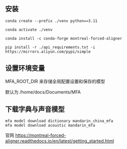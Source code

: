 ## 安装
```
conda create --prefix ./venv python==3.11

conda activate ./venv

conda install -c conda-forge montreal-forced-aligner

pip install -r ./api_requirements.txt -i https://mirrors.aliyun.com/pypi/simple 

```
## 设置环境变量 
MFA_ROOT_DIR 来存储全局配置设置和保存的模型

默认为 /home/docs/Documents/MFA

## 下载字典与声音模型
```
mfa model download dictionary mandarin_china_mfa
mfa model download acoustic mandarin_mfa
```

官网 https://montreal-forced-aligner.readthedocs.io/en/latest/getting_started.html